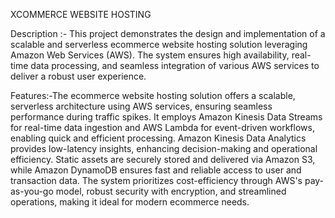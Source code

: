 XCOMMERCE WEBSITE HOSTING

Description :- This project demonstrates the design and implementation of a scalable and serverless ecommerce website hosting solution leveraging Amazon Web Services (AWS). The system ensures high availability, real-time data processing, and seamless integration of various AWS services to deliver a robust user experience.

Features:-The ecommerce website hosting solution offers a scalable, serverless architecture using AWS services, ensuring seamless performance during traffic spikes. It employs Amazon Kinesis Data Streams for real-time data ingestion and AWS Lambda for event-driven workflows, enabling quick and efficient processing. Amazon Kinesis Data Analytics provides low-latency insights, enhancing decision-making and operational efficiency. Static assets are securely stored and delivered via Amazon S3, while Amazon DynamoDB ensures fast and reliable access to user and transaction data. The system prioritizes cost-efficiency through AWS's pay-as-you-go model, robust security with encryption, and streamlined operations, making it ideal for modern ecommerce needs.


